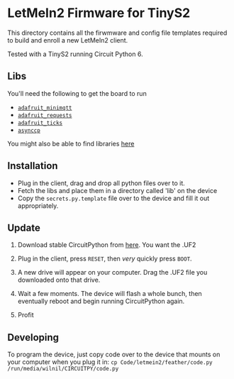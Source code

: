 # LetMeIn2 Firmware for TinyS2
This directory contains all the firwmware and config file templates required to build and enroll a new LetMeIn2 client.

Tested with a TinyS2 running Circuit Python 6.

## Libs
You'll need the following to get the board to run

- [`adafruit_minimqtt`](https://github.com/adafruit/Adafruit_CircuitPython_MiniMQTT)
- [`adafruit_requests`](https://github.com/adafruit/Adafruit_CircuitPython_Requests)
- [`adafruit_ticks`](https://github.com/adafruit/Adafruit_CircuitPython_Ticks)
- [`asynccp`](https://github.com/WarriorOfWire/CircuitPython_async)
<!-- - [`asyncio`]() -->
<!-- - [`simpleio`]() -->

You might also be able to find libraries [here](https://circuitpython.org/libraries)

## Installation
- Plug in the client, drag and drop all python files over to it.
- Fetch the libs and place them in a directory called 'lib' on the device
- Copy the `secrets.py.template` file over to the device and fill it out appropriately.

## Update

1. Download stable CircuitPython from [here](https://circuitpython.org/board/unexpectedmaker_tinys2/). You want the .UF2

2. Plug in the client, press `RESET`, then _very_ quickly press `BOOT`.

3. A new drive will appear on your computer. Drag the .UF2 file you downloaded onto that drive.

4. Wait a few moments. The device will flash a whole bunch, then eventually reboot and begin running CircuitPython again.

5. Profit

## Developing

To program the device, just copy code over to the device that mounts on your computer when you plug it in:
`cp Code/letmein2/feather/code.py /run/media/wilnil/CIRCUITPY/code.py`
